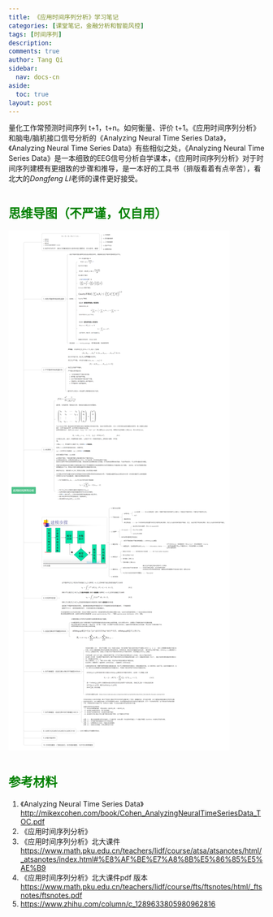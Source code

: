 ```yaml
---
title: 《应用时间序列分析》学习笔记
categories: [课堂笔记，金融分析和智能风控]
tags: [时间序列]
description: 
comments: true
author: Tang Qi
sidebar:
  nav: docs-cn
aside:
  toc: true
layout: post
---
```


量化工作常预测时间序列 t+1，t+n。如何衡量、评价 t+1。《应用时间序列分析》和脑电/脑机接口信号分析的《Analyzing Neural Time Series Data》，《Analyzing Neural Time Series Data》有些相似之处，《Analyzing Neural Time Series Data》是一本细致的EEG信号分析自学课本，《应用时间序列分析》对于时间序列建模有更细致的步骤和推导，是一本好的工具书（排版看着有点辛苦），看北大的*Dongfeng LI*老师的课件更好接受。

<!--more-->

# <font face="黑体" color=green size=5>思维导图（不严谨，仅自用）</font>

![时间序列分析](https://github.com/iqgnat/iqgnat.github.io/raw/master/assets/images/2020-12-31-Notes_on_Applied_time_series_analysis/应用时间序列分析.png)

# <font face="黑体" color=green size=5>参考材料</font>

  1. 《Analyzing Neural Time Series Data》 http://mikexcohen.com/book/Cohen_AnalyzingNeuralTimeSeriesData_TOC.pdf
  2. 《应用时间序列分析》
  3. 《应用时间序列分析》北大课件 https://www.math.pku.edu.cn/teachers/lidf/course/atsa/atsanotes/html/_atsanotes/index.html#%E8%AF%BE%E7%A8%8B%E5%86%85%E5%AE%B9
  4. 《应用时间序列分析》北大课件pdf 版本 https://www.math.pku.edu.cn/teachers/lidf/course/fts/ftsnotes/html/_ftsnotes/ftsnotes.pdf
  5. https://www.zhihu.com/column/c_1289633805980962816

